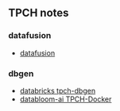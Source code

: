 ## TPCH notes

### datafusion

* [datafusion](https://github.com/apache/arrow-datafusion/tree/main/benchmarks)

### dbgen

* [databricks tpch-dbgen](https://github.com/databricks/tpch-dbgen)
* [databloom-ai TPCH-Docker](https://github.com/databloom-ai/TPCH-Docker/pkgs/container/tpch-docker)
